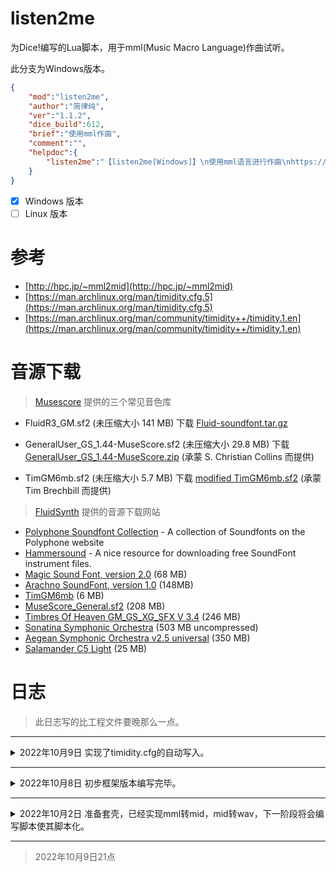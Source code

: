 # listen2me

为Dice!编写的Lua脚本，用于mml(Music Macro Language)作曲试听。

此分支为Windows版本。

```json
{
    "mod":"listen2me",
    "author":"简律纯",
    "ver":"1.1.2",
    "dice_build":612,
    "brief":"使用mml作曲",
    "comment":"",
    "helpdoc":{
        "listen2me":"【listen2me[Windows]】\n使用mml语言进行作曲\nhttps://github.com/cypress0522/listen2me"
    }
}
```

- [X] Windows 版本
- [ ] Linux 版本

# 参考

- [http://hpc.jp/~mml2mid](http://hpc.jp/~mml2mid)
- [https://man.archlinux.org/man/timidity.cfg.5](https://man.archlinux.org/man/timidity.cfg.5)
- [https://man.archlinux.org/man/community/timidity++/timidity.1.en](https://man.archlinux.org/man/community/timidity++/timidity.1.en)

# 音源下载

> [Musescore](https://musescore.org/zh-hans/%e7%94%a8%e6%88%b7%e6%89%8b%e5%86%8c/soundfont-%e9%9f%b3%e8%89%b2%e5%ba%93) 提供的三个常见音色库

- FluidR3_GM.sf2 (未压缩大小 141 MB)
下载 [Fluid-soundfont.tar.gz](http://www.musescore.org/download/fluid-soundfont.tar.gz)

- GeneralUser_GS_1.44-MuseScore.sf2 (未压缩大小 29.8 MB)
下载 [GeneralUser_GS_1.44-MuseScore.zip](http://www.schristiancollins.com/soundfonts/GeneralUser_GS_1.44-MuseScore.zip) (承蒙 S. Christian Collins 而提供)

- TimGM6mb.sf2 (未压缩大小 5.7 MB)
下载 [modified TimGM6mb.sf2](http://mscore.svn.sourceforge.net/viewvc/mscore/trunk/mscore/share/sound/TimGM6mb.sf2) (承蒙 Tim Brechbill 而提供)

> [FluidSynth](https://github.com/FluidSynth/fluidsynth/wiki/SoundFont) 提供的音源下载网站

  * [Polyphone Soundfont Collection](https://www.polyphone-soundfonts.com/download-soundfonts) - A collection of Soundfonts on the Polyphone website
  * [Hammersound](http://www.hammersound.net/) - A nice resource for downloading free SoundFont instrument files.
  * [Magic Sound Font, version 2.0](http://www.personalcopy.com/sfarkfonts1.htm) (68 MB)
  * [Arachno SoundFont, version 1.0](http://www.arachnosoft.com/main/download.php?id=soundfont-sf2) (148MB)
  * [TimGM6mb](http://sourceforge.net/p/mscore/code/HEAD/tree/trunk/mscore/share/sound/TimGM6mb.sf2?format=raw) (6 MB)
  * [MuseScore_General.sf2](ftp://ftp.osuosl.org/pub/musescore/soundfont/MuseScore_General/MuseScore_General.sf2) (208 MB)
  * [Timbres Of Heaven GM_GS_XG_SFX V 3.4](http://midkar.com/soundfonts/) (246 MB)
  * [Sonatina Symphonic Orchestra](http://ftp.osuosl.org/pub/musescore/soundfont/Sonatina_Symphonic_Orchestra_SF2.zip) (503 MB uncompressed)
  * [Aegean Symphonic Orchestra v2.5 universal](https://sites.google.com/view/hed-sounds/aegean-symphonic-orchestra) (350 MB)
  * [Salamander C5 Light](https://sites.google.com/view/hed-sounds/salamander-c5-light) (25 MB)
  
# 日志

> 此日志写的比工程文件要晚那么一点。

***

<details>
<summary>2022年10月9日 实现了timidity.cfg的自动写入。</summary>
<h5>新增</h5>
1. <i>mml2mid.lua</i> 新增了对<i>timidity</i>音源的检测。
2.<i>mml2mid.lua</i> 新增<i>_FRAMWORK</i>配置项，判断框架类型。
3.<i>mml2mid.lua</i> 新增mml语法报错检测和输出(如果你看得懂那会很有帮助就是了)。
<h5>修复</h5>
1. 修复了因<i>timidity.cfg</i>参数<b>dir</b>固定而无法输出有声音的音频问题。
</details>

***

<details>
<summary>2022年10月8日 初步框架版本编写完毕。</summary>
<h5>新增</h5>
1. <i>mml2mid.lua</i> 新增一些配置项。
2. 新增了对 <i>timidity.cfg</i> 的查询功能。
<h5>删减</h5>
1. 改动了部分语法。
</details>

***

<details>
<summary>2022年10月2日 准备套壳，已经实现mml转mid，mid转wav，下一阶段将会编写脚本使其脚本化。</summary>
<h5>新增</h5>
1. 添加<i>timidity</i>，放弃了原本直接发送<i>midi</i>序列的方式(这样<i>Go-cqhttp</i>会发不出语音)，在发送语音前会对<i>*.mid</i>文件进行转码再发送。
<h5>修复</h5>
1. 修复了一些bug。
</details>

***

> 2022年10月9日21点